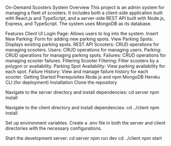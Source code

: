 On-Demand Scooters System
Overview
This project is an admin system for managing a fleet of scooters. It includes both a client-side application built with React.js and TypeScript, and a server-side REST API built with Node.js, Express, and TypeScript. The system uses MongoDB as its database.

Features
Client UI
Login Page: Allows users to log into the system.
Insert New Parking: Form for adding new parking spots.
View Parking Spots: Displays existing parking spots.
REST API
Scooters: CRUD operations for managing scooters.
Users: CRUD operations for managing users.
Parking: CRUD operations for managing parking spots.
Failures: CRUD operations for managing scooter failures.
Filtering
Scooter Filtering: Filter scooters by a polygon or availability.
Parking Spot Availability: View parking availability for each spot.
Failure History: View and manage failure history for each scooter.
Getting Started
Prerequisites
Node.js and npm
MongoDB
Heroku CLI (for deployment)
Installation
Clone the repository

Navigate to the server directory and install dependencies:
cd server
npm install

Navigate to the client directory and install dependencies:
cd ../client
npm install

Set up environment variables. Create a .env file in both the server and client directories with the necessary configurations.

Start the development server:
cd server
npm run dev
cd ../client
npm start

